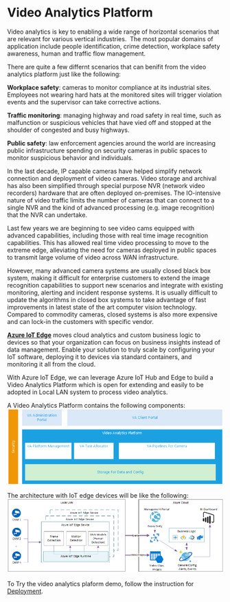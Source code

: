 # Video Analytics Platform

Video analytics is key to enabling a wide range of horizontal scenarios that are relevant for various vertical industries.  The most popular domains of application include people identification, crime detection, workplace safety awareness, human and traffic flow management.

There are quite a few differnt scenarios that can benifit from the video analytics platform just like the following: 

**Workplace safety**: cameras to monitor compliance at its industrial sites. Employees not wearing hard hats at the monitored sites will trigger violation events and the supervisor can take corrective actions.

**Traffic monitoring**: managing highway and road safety in real time, such as malfunction or suspicious vehicles that have vied off and stopped at the shoulder of congested and busy highways. 


**Public safety**: law enforcement agencies around the world are increasing public infrastructure spending on security cameras in public spaces to monitor suspicious behavior and individuals. 

In the last decade, IP capable cameras have helped simplify network connection and deployment of video cameras. Video storage and archival has also been simplified through special purpose NVR (network video recorders) hardware that are often deployed on-premises. The IO-intensive nature of video traffic limits the number of cameras that can connect to a single NVR and the kind of advanced processing (e.g. image recognition) that the NVR can undertake. 

Last few years we are beginning to see video cams equipped with advanced capabilities, including those with real time image recognition capabilities. This has allowed real time video processing to move to the extreme edge, alleviating the need for cameras deployed in public spaces to transmit large volume of video across WAN infrastructure.  

However, many advanced camera systems are usually closed black box system, making it difficult for enterprise customers to extend the image recognition capabilities to support new scenarios and integrate with existing monitoring, alerting and incident response systems. It is usually difficult to update the algorithms in closed box systems to take advantage of fast improvements in latest state of the art computer vision technology. Compared to commodity cameras, closed systems is also more expensive and can lock-in the customers with specific vendor.

**[Azure IoT Edge](https://docs.microsoft.com/en-us/azure/iot-edge/how-iot-edge-works "Azure IoT Edge")** moves cloud analytics and custom business logic to devices so that your organization can focus on business insights instead of data management. Enable your solution to truly scale by configuring your IoT software, deploying it to devices via standard containers, and monitoring it all from the cloud.

With Azure IoT Edge, we can leverage Azure IoT Hub and Edge to build a Video Analytics Platform which is open for extending and easily to be adopted in Local LAN system to process video analytics. 

A Video Analytics Platform contains the following components: 
![Platform](./images/platform.png "Platform")


The architecture with IoT edge devices will be like the following: 
![Architecture](./images/architecture.png "Architecture")
 

 To Try the video analytics plaform demo, follow the instruction for [Deployment](./Deployment.md).